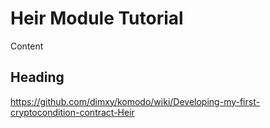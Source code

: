 # Heir Module Tutorial

Content

## Heading

https://github.com/dimxy/komodo/wiki/Developing-my-first-cryptocondition-contract-Heir
